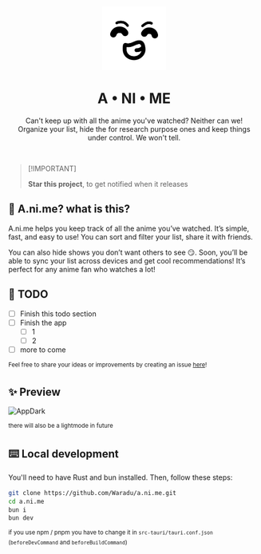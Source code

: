<div align="center">
  <img align="center" width="128px" src="public/icon.png" />
  <h1 align="center"><b>A • NI • ME</b></h1>

   Can't keep up with all the anime you've watched? Neither can we! <br>
   Organize your list, hide the for research purpose ones and keep things under control. We won't tell. 
</div>

<br>

> \[!IMPORTANT]
>
> **Star this project**, to get notified when it releases

## 🤨 A.ni.me? what is this?

A.ni.me helps you keep track of all the anime you’ve watched. It’s simple, fast, and easy to use! You can sort and filter your list, share it with friends.

You can also hide shows you don’t want others to see 😏. Soon, you’ll be able to sync your list across devices and get cool recommendations! It’s perfect for any anime fan who watches a lot!

## 📝 TODO

- [ ] Finish this todo section
- [ ] Finish the app
  - [ ] 1
  - [ ] 2
- [ ] more to come

<sup>Feel free to share your ideas or improvements by creating an issue [here](https://github.com/Waradu/a.ni.me/issues)!</sup>

## ✨ Preview

<img width="800" alt="AppDark" src="https://github.com/user-attachments/assets/68a4c54e-7546-4bac-bf92-bb8eb51c828d">

<sup>there will also be a lightmode in future</sup>

## ⌨️ Local development

You'll need to have Rust and bun installed. Then, follow these steps:

```zsh
git clone https://github.com/Waradu/a.ni.me.git
cd a.ni.me
bun i
bun dev
```

<sup>if you use npm / pnpm you have to change it in `src-tauri/tauri.conf.json` (`beforeDevCommand` and `beforeBuildCommand`)</sup>
